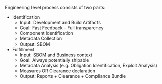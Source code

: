 Engineering level process consists of two parts:
- Identification 
    - Input: Development and Build Artifacts
    - Goal: Fast Feedback - Full transparency
    - Component Identification
    - Metadata Collection
    - Output: SBOM
- Fulfillment
    - Input: SBOM and Business context
    - Goal: Always potentially shipable
    - Metadata Analysis (e.g. Obligation Identification, Exploit Analysis)
    - Measures OR Clearance declaration
    - Output: Reports + Clearance + Compliance Bundle